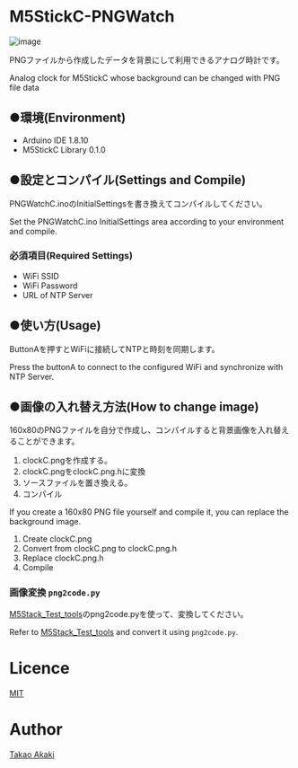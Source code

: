 # M5StickC-PNGWatch
![image](https://github.com/mongonta0716/M5StickC-PNGwatch/blob/master/jpg/image.jpg)


 PNGファイルから作成したデータを背景にして利用できるアナログ時計です。

 Analog clock for M5StickC whose background can be changed with PNG file data

## ●環境(Environment)
- Arduino IDE 1.8.10
- M5StickC Library 0.1.0

## ●設定とコンパイル(Settings and Compile)
 PNGWatchC.inoのInitialSettingsを書き換えてコンパイルしてください。

 Set the PNGWatchC.ino InitialSettings area according to your environment and compile.
### 必須項目(Required Settings)
- WiFi SSID
- WiFi Password
- URL of NTP Server

## ●使い方(Usage)
 ButtonAを押すとWiFiに接続してNTPと時刻を同期します。

 Press the buttonA to connect to the configured WiFi and synchronize with NTP Server.

## ●画像の入れ替え方法(How to change image)
 160x80のPNGファイルを自分で作成し、コンパイルすると背景画像を入れ替えることができます。

1. clockC.pngを作成する。
2. clockC.pngをclockC.png.hに変換
3. ソースファイルを置き換える。
4. コンパイル

 If you create a 160x80 PNG file yourself and compile it, you can replace the background image.

1. Create clockC.png
2. Convert from clockC.png to clockC.png.h
3. Replace clockC.png.h
4. Compile

### 画像変換 `png2code.py`
[M5Stack_Test_tools](https://github.com/mongonta0716/M5Stack_Test_tools)のpng2code.pyを使って、変換してください。

Refer to [M5Stack_Test_tools](https://github.com/mongonta0716/M5Stack_Test_tools) and convert it using `png2code.py`.

# Licence
[MIT](https://github.com/mongonta0716/M5StickC-PNGwatch/blob/master/LICENSE)

# Author
[Takao Akaki](https://twitter.com/mongonta555)
